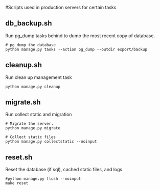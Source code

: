#Scripts used in production servers for certain tasks


## db_backup.sh

Run pg_dump tasks behind to dump the most recent copy of database.


    # pg_dump the database
    python manage.py tasks --action pg_dump --outdir export/backup


## cleanup.sh

Run clean up management task

    python manage.py cleanup

## migrate.sh

Run collect static and migration

    # Migrate the server.
    python manage.py migrate
    
    # Collect static files
    python manage.py collectstatic --noinput

## reset.sh

Reset the database (if sql), cached static files, and logs.

    #python manage.py flush --noinput
    make reset